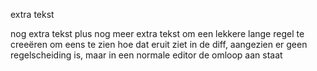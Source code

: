 extra tekst

nog extra tekst plus nog meer extra tekst om een lekkere lange regel te creeëren om eens te zien hoe dat eruit ziet in de diff, aangezien er geen regelscheiding is, maar in een normale editor de omloop aan staat
